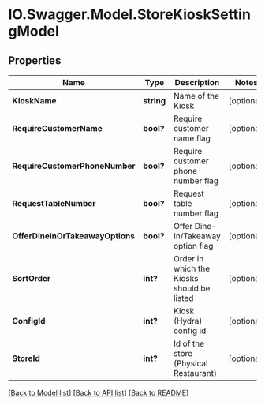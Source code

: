 # IO.Swagger.Model.StoreKioskSettingModel
## Properties

Name | Type | Description | Notes
------------ | ------------- | ------------- | -------------
**KioskName** | **string** | Name of the Kiosk | [optional] 
**RequireCustomerName** | **bool?** | Require customer name flag | [optional] 
**RequireCustomerPhoneNumber** | **bool?** | Require customer phone number flag | [optional] 
**RequestTableNumber** | **bool?** | Request table number flag | [optional] 
**OfferDineInOrTakeawayOptions** | **bool?** | Offer Dine-In/Takeaway option flag | [optional] 
**SortOrder** | **int?** | Order in which the Kiosks should be listed | [optional] 
**ConfigId** | **int?** | Kiosk (Hydra) config id | [optional] 
**StoreId** | **int?** | Id of the store (Physical Restaurant) | [optional] 

[[Back to Model list]](../README.md#documentation-for-models) [[Back to API list]](../README.md#documentation-for-api-endpoints) [[Back to README]](../README.md)

